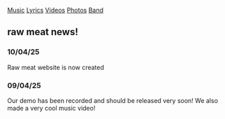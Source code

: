 
[Music](Music.md)
[Lyrics](Lyrics.md)
[Videos](Videos.md)
[Photos](Photos.md)
[Band](Band.md)




## raw meat news!
### 10/04/25
Raw meat website is now created
### 09/04/25
Our demo has been recorded and should be released very soon! We also made a very cool music video!

